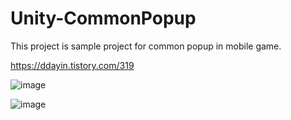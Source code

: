 # Unity-CommonPopup

This project is sample project for common popup in mobile game.

https://ddayin.tistory.com/319

![image](https://user-images.githubusercontent.com/29808782/93628105-f8e6e380-fa20-11ea-98f7-86ab027eded8.png)

![image](https://user-images.githubusercontent.com/29808782/93694155-76a31000-fb43-11ea-84e0-2925dd4a313a.png)
